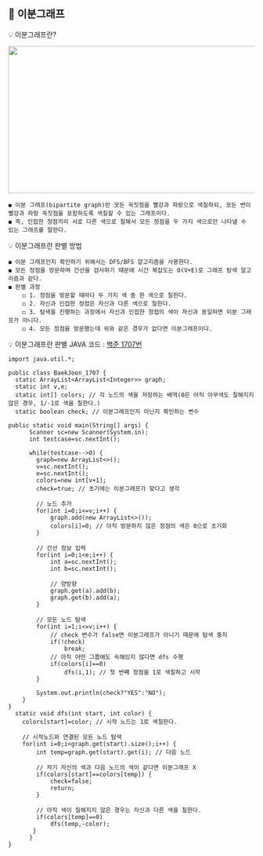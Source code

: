 ## 📘 이분그래프

💡 이분그래프란?
<p align="center"><img src="https://user-images.githubusercontent.com/45066381/136502673-d7bf0cfe-68d1-4988-8f31-fcfeb36f0dd3.png" width="700" height="300"/></p>

    ◼️ 이분 그래프(bipartite graph)란 모든 꼭짓점을 빨강과 파랑으로 색칠하되, 모든 변이 빨강과 파랑 꼭짓점을 포함하도록 색칠할 수 있는 그래프이다.
    ◼️ 즉, 인접한 정점끼리 서로 다른 색으로 칠해서 모든 정점을 두 가지 색으로만 나타낼 수 있는 그래프를 말한다. 

💡 이분그래프란 판별 방법

    ◼️ 이분 그래프인지 확인하기 위해서는 DFS/BFS 알고리즘을 사용한다.
    ◼️ 모든 정점을 방문하며 간선을 검사하기 때문에 시간 복잡도는 O(V+E)로 그래프 탐색 알고리즘과 같다.
    ◼️ 판별 과정
        ◻️ 1. 정점을 방문할 때마다 두 가지 색 중 한 색으로 칠한다.
        ◻️ 2. 자신과 인접한 정점은 자신과 다른 색으로 칠한다.
        ◻️ 3. 탐색을 진행하는 과정에서 자신과 인접한 정접의 색이 자신과 동일하면 이분 그래프가 아니다.
        ◻️ 4. 모든 정점을 방문했는데 위와 같은 경우가 없다면 이분그래프이다. 
        
💡 이분그래프란 판별 JAVA 코드 : [백준 1707번](https://www.acmicpc.net/problem/1707)
    
    
    import java.util.*;

    public class BaekJoon_1707 {
	  static ArrayList<ArrayList<Integer>> graph;
	  static int v,e;
	  static int[] colors; // 각 노드의 색을 저장하는 배역(0은 아직 아무색도 칠해지지 않은 경우, 1/-1로 색을 칠한다.)
	  static boolean check; // 이분그래프인지 아닌지 확인하는 변수
	    
    public static void main(String[] args) {
		  Scanner sc=new Scanner(System.in);
		  int testcase=sc.nextInt();
		
		  while(testcase-->0) {
			graph=new ArrayList<>();
			v=sc.nextInt();
			e=sc.nextInt();
			colors=new int[v+1];
			check=true; // 초기에는 이분그래프가 맞다고 생각
			
			// 노드 추가
			for(int i=0;i<=v;i++) {
				graph.add(new ArrayList<>());
				colors[i]=0; // 아직 방문하지 않은 정점의 색은 0으로 초기화
			}
			
			// 간선 정보 입력
			for(int i=0;i<e;i++) {
				int a=sc.nextInt();
				int b=sc.nextInt();
				
				// 양방향
				graph.get(a).add(b);
				graph.get(b).add(a);
			}
			
			// 모든 노드 탐색
			for(int i=1;i<=v;i++) {
				// check 변수가 false면 이분그래프가 아니기 때문에 탐색 중지
				if(!check)
					break;
				// 아직 어떤 그룹에도 속해있지 않다면 dfs 수행
				if(colors[i]==0)
					dfs(i,1); // 첫 번째 정점을 1로 색칠하고 시작
			}
			
			System.out.println(check?"YES":"NO");
		}
	}
	  static void dfs(int start, int color) {
		colors[start]=color; // 시작 노드는 1로 색칠한다.
		
		// 시작노드와 연결된 모든 노드 탐색
		for(int i=0;i<graph.get(start).size();i++) {
			int temp=graph.get(start).get(i); // 다음 노드
			
			// 자기 자신의 색과 다음 노드의 색이 같다면 이분그래프 X
			if(colors[start]==colors[temp]) {
				check=false;
				return;
			}
			
			// 아직 색이 칠해지지 않은 경우는 자신과 다른 색을 칠한다. 
			if(colors[temp]==0)
				dfs(temp,-color);
		   }
	      }
    }
